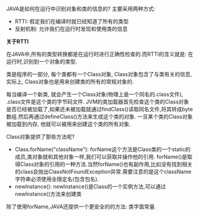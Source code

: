 JAVA是如何在运行中识别对象和类的信息的? 主要采用两种方式: 

* RTTI: 假定我们在编译时就已经知道了所有的类型
* 反射机制: 允许我们在运行时发现和使用类的信息

**关于RTTI**

在JAVA中,所有的类型转换都是在运行时进行正确性检查的.而RTTI的含义就是: 在运行时,识别到一个对象的类型. 

类是程序的一部分, 每个类都有一个Class对象, Class对象包含了与类有关的信息, 实际上, Class对象也是用来创建类的所有的常规对象的.

每当编译一个新类, 就会产生一个Class对象(物理上是一个同名的.class文件), .class文件是这个类的字节码文件. JVM的类加载器首先检查这个类的Class对象是否已经被加载了,如果还未被加载就通过findClass()读取同名文件,将其转成byte数组.然后再通过defineClass()方法来生成这个类的对象. 一旦某个类的Class对象被加载到内存, 他就可以被用来创建这个类的所有对象.

Class对象提供了那些方法呢?

* Class.forName("className"): forName这个方法是Class类的一个static的成员,类对象就和其他对象一样,我们可以获取并操作他的引用. forName()是取得Class对象的引用的一种方法.当然forName()也有副作用,比如没有找到相关的class会抛出ClassNotFoundException异常.需要注意的是这个className字符串必须使用全限定名(包含包名).
* newInstance(): newInstance()是Class的一个实例方法,可以通过newInstance()方法来创建类

除了使用forName,JAVA还提供一个更安全的的方法: 类字面常量.